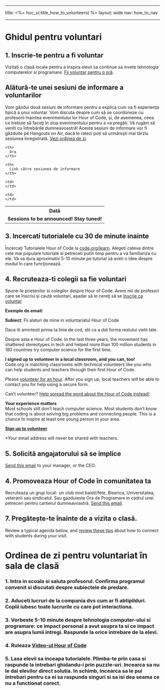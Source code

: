 * * *

title: <%= hoc_s(:title_how_to_volunteers) %> layout: wide nav: how_to_nav

* * *

# Ghidul pentru voluntari

## 1. Inscrie-te pentru a fi voluntar

Vizitaţi o clasă locala pentru a inspira elevii sa continue sa invete tehnologia computerelor si programare. [ Fii voluntar pentru o oră](https://code.org/volunteer/engineer).

## Alătură-te unei sesiuni de informare a voluntarilor

Vom găzdui două sesiuni de informare pentru a explica cum va fi experiența tipică a unui voluntar. Vom discuta despre cum să se coordoneze cu profesorii înaintea evenimentului lor Hour of Code, şi, de asemenea, ceea ce trebuie să faceţi în ziua evenimentului pentru a va pregăti. Vă rugăm să veniti cu întrebările dumneavoastră! Aceste sesiuni de informare vor fi găzduite pe Hangouts on Air, dacă le ratezi poți să urmărești mai târziu sesiunea înregistrată. [Vezi ordinea de zi](https://docs.google.com/document/d/1y2PjgICSEnYGTD7MT1mvLS6RvA9BJDG4zWheD0ZFIUo/edit?usp=sharing).

<table>
  <tr>
    <th>
      Dată
    </th>
    
    <th>
      Ora
    </th>
    
    <th>
      Link către sesiunea de informare
    </th>
  </tr>
  
  <tr>
    <td>
      <strong>Sessions to be announced! Stay tuned!</strong>
    </td>
    
    <td>
    </td>
    
    <td>
    </td>
  </tr>
</table>

## 3. Incercati tutorialele cu 30 de minute inainte

Încercaţi Tutorialele Hour of Code la [code.org/learn](https://code.org/learn). Alegeti cateva dintre cele mai populare tutoriale si petreceti putin timp pentru a va familiariza cu ele. Vă va dura aproximativ 5-10 minute pe tutorial să aveti o idee despre modul în care funcţionează.

## 4. Recruteaza-ti colegii sa fie voluntari

Spune-le prietenilor si colegilor despre Hour of Code. Avem mii de profesori care se înscriu şi caută voluntari, așadar să le cereţi să se [înscrie ca voluntar](https://code.org/volunteer).

**Exemple de email:**

**Subiect**: Fii alaturi de mine in voluntariatul Hour of Code

Daca iti amintesti prima ta linie de cod, stii ca a dat forma restului vietii tale.

Despre asta e Hour of Code. In the last three years, the movement has shattered stereotypes in tech and helped more than 100 million students in 180 countries try computer science for the first time.

**I signed up to volunteer in a local classroom, and you can, too!**   
Code.org is matching classrooms with technical volunteers like you who can help students and teachers through their first Hour of Code.

Please [volunteer for an hour](https://code.org/volunteer/engineer). After you sign up, local teachers will be able to contact you for help using a secure form.

Can’t volunteer? [Help spread the word about the Hour of Code instead!](https://hourofcode.com/promote).

**Your experience matters**  
Most schools still don’t teach computer science. Most students don’t know that coding is about solving big problems and connecting people. This is a chance to inspire at least one young person in your area.

**[Sign up to volunteer](https://code.org/volunteer/engineer)**

*Your email address will never be shared with teachers.

## 5. Solicită angajatorului să se implice

[Send this email](https://hourofcode.com/promote/resources#email) to your manager, or the CEO.

## 4. Promoveaza Hour of Code în comunitatea ta

Recruteaza un grup local- un club mixt baieti/fete, Biserica, Universitatea, veteranii sau sindicatul. Sau gazduieste Ora de Programare in cadrul unei petreceri pentru cartierul dumneavoastră. [Send this email](https://hourofcode.com/promote/resources#email).

## 7. Pregătește-te înainte de a vizita o clasă.

Review a typical agenda below, and [review these tips](https://code.org/files/CSTT_Volunteers.pdf) about how to connect with students during your visit.

# Ordinea de zi pentru voluntariat în sala de clasă

### 1. Intra in scoala si saluta profesorul. Confirma programul convenit si discutati despre subiectele de predare.

### 2. Aduceti lucruri de la compania dvs cum ar fi abtipilduri. Copiii iubesc toate lucrurile cu care pot interactiona.

### 3. Vorbeste 5-10 minute despre tehnologia computer-ului si programare: ce impact personal a avut asupra ta si ce impact are asupra lumii intregi. Raspunde la orice intrebare de la elevi.

### 4. Ruleaza [Video-ul Hour of Code](https://www.youtube.com/watch?v=2DxWIxec6yo)

### 5. Lasa elevii sa inceapa tutorialele. Plimba-te prin casa si raspunde la intrebari ghidandu-i prin puzzle-uri. Incearca sa nu le dai elevilor direct solutia. In schimb, incearca sa le pui intrebari pentru ca ei sa raspunda singuri si sa isi dea seama ce nu a functionat corect.